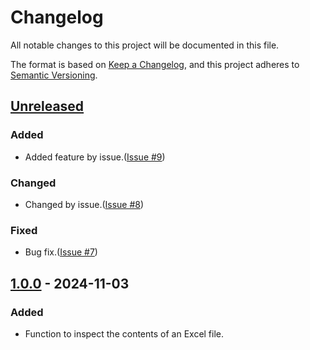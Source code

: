 # Changelog
All notable changes to this project will be documented in this file.

The format is based on [Keep a Changelog](https://keepachangelog.com/en/1.0.0/),
and this project adheres to [Semantic Versioning](https://semver.org/spec/v2.0.0.html).

## [Unreleased]

### Added
- Added feature by issue.([Issue #9](https://github.com/overdrive1708/ExcelFileInspector/issues/9))

### Changed
- Changed by issue.([Issue #8](https://github.com/overdrive1708/ExcelFileInspector/issues/8))

### Fixed
- Bug fix.([Issue #7](https://github.com/overdrive1708/ExcelFileInspector/issues/7))

## [1.0.0] - 2024-11-03

### Added
- Function to inspect the contents of an Excel file.

[Unreleased]: https://github.com/overdrive1708/ExcelFileInspector
[1.0.0]: https://github.com/overdrive1708/ExcelFileInspector/releases/tag/v1.0.0
